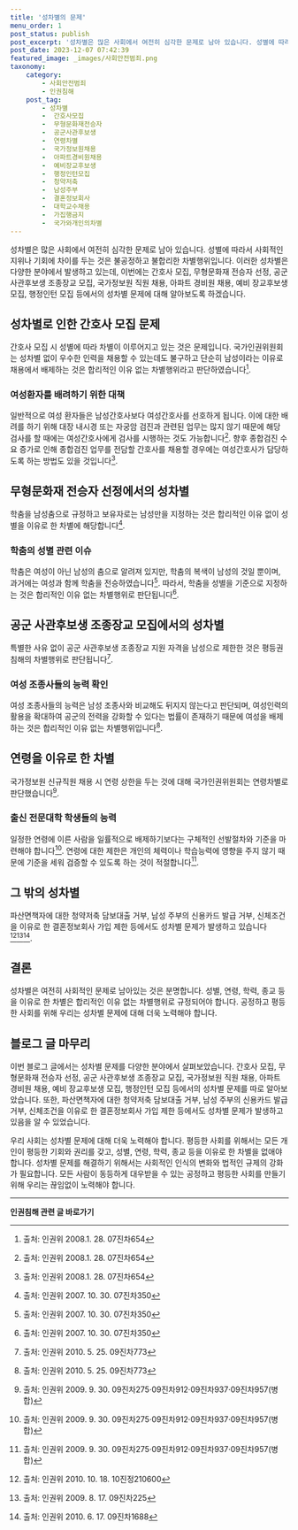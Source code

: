 ```yaml
---
title: '성차별의 문제'
menu_order: 1
post_status: publish
post_excerpt: '성차별은 많은 사회에서 여전히 심각한 문제로 남아 있습니다. 성별에 따라서 사회적인 지위나 기회에 차이를 두는 것은 불공정하고 불합리한 차별행위입니다. 이러한 성차별은 다양한 분야에서 발생하고 있는데, 이번에는 간호사 모집, 무형문화재 전승자 선정, 공군 사관후보생 조종장교 모집, 국가정보원 직원 채용, 아파트 경비원 채용, 예비 장교후보생 모집, 행정인턴 모집 등에서의 성차별 문제에 대해 알아보도록 하겠습니다.'
post_date: 2023-12-07 07:42:39
featured_image: _images/사회안전범죄.png
taxonomy:
    category:
        - 사회안전범죄
        - 인권침해
    post_tag:
        - 성차별
        -  간호사모집
        -  무형문화재전승자
        -  공군사관후보생
        -  연령차별
        -  국가정보원채용
        -  아파트경비원채용
        -  예비장교후보생
        -  행정인턴모집
        -  청약저축
        -  남성주부
        -  결혼정보회사
        -  대학교수채용
        -  가집행금지
        -  국가와개인의차별
---
```



성차별은 많은 사회에서 여전히 심각한 문제로 남아 있습니다. 성별에 따라서 사회적인 지위나 기회에 차이를 두는 것은 불공정하고 불합리한 차별행위입니다. 이러한 성차별은 다양한 분야에서 발생하고 있는데, 이번에는 간호사 모집, 무형문화재 전승자 선정, 공군 사관후보생 조종장교 모집, 국가정보원 직원 채용, 아파트 경비원 채용, 예비 장교후보생 모집, 행정인턴 모집 등에서의 성차별 문제에 대해 알아보도록 하겠습니다.

## 성차별로 인한 간호사 모집 문제

간호사 모집 시 성별에 따라 차별이 이루어지고 있는 것은 문제입니다. 국가인권위원회는 성차별 없이 우수한 인력을 채용할 수 있는데도 불구하고 단순히 남성이라는 이유로 채용에서 배제하는 것은 합리적인 이유 없는 차별행위라고 판단하였습니다[^1].

### 여성환자를 배려하기 위한 대책

일반적으로 여성 환자들은 남성간호사보다 여성간호사를 선호하게 됩니다. 이에 대한 배려를 하기 위해 대장 내시경 또는 자궁암 검진과 관련된 업무는 많지 않기 때문에 해당 검사를 할 때에는 여성간호사에게 검사를 시행하는 것도 가능합니다[^1]. 향후 종합검진 수요 증가로 인해 종합검진 업무를 전담할 간호사를 채용할 경우에는 여성간호사가 담당하도록 하는 방법도 있을 것입니다[^1].

## 무형문화재 전승자 선정에서의 성차별

학춤을 남성춤으로 규정하고 보유자로는 남성만을 지정하는 것은 합리적인 이유 없이 성별을 이유로 한 차별에 해당합니다[^2].

### 학춤의 성별 관련 이슈

학춤은 여성이 아닌 남성의 춤으로 알려져 있지만, 학춤의 복색이 남성의 것일 뿐이며, 과거에는 여성과 함께 학춤을 전승하였습니다[^2]. 따라서, 학춤을 성별을 기준으로 지정하는 것은 합리적인 이유 없는 차별행위로 판단됩니다[^2].

## 공군 사관후보생 조종장교 모집에서의 성차별

특별한 사유 없이 공군 사관후보생 조종장교 지원 자격을 남성으로 제한한 것은 평등권 침해의 차별행위로 판단됩니다[^3].

### 여성 조종사들의 능력 확인

여성 조종사들의 능력은 남성 조종사와 비교해도 뒤지지 않는다고 판단되며, 여성인력의 활용을 확대하여 공군의 전력을 강화할 수 있다는 법률이 존재하기 때문에 여성을 배제하는 것은 합리적인 이유 없는 차별행위입니다[^3].

## 연령을 이유로 한 차별

국가정보원 신규직원 채용 시 연령 상한을 두는 것에 대해 국가인권위원회는 연령차별로 판단했습니다[^4].

### 출신 전문대학 학생들의 능력

일정한 연령에 이른 사람을 일률적으로 배제하기보다는 구체적인 선발절차와 기준을 마련해야 합니다[^4]. 연령에 대한 제한은 개인의 체력이나 학습능력에 영향을 주지 않기 때문에 기준을 세워 검증할 수 있도록 하는 것이 적절합니다[^4].

## 그 밖의 성차별

파산면책자에 대한 청약저축 담보대출 거부, 남성 주부의 신용카드 발급 거부, 신체조건을 이유로 한 결혼정보회사 가입 제한 등에서도 성차별 문제가 발생하고 있습니다[^5][^6][^7].

## 결론

성차별은 여전히 사회적인 문제로 남아있는 것은 분명합니다. 성별, 연령, 학력, 종교 등을 이유로 한 차별은 합리적인 이유 없는 차별행위로 규정되어야 합니다. 공정하고 평등한 사회를 위해 우리는 성차별 문제에 대해 더욱 노력해야 합니다.

[^1]: 출처: 인권위 2008.1. 28. 07진차654
[^2]: 출처: 인권위 2007. 10. 30. 07진차350
[^3]: 출처: 인권위 2010. 5. 25. 09진차773
[^4]: 출처: 인권위 2009. 9. 30. 09진차275·09진차912·09진차937·09진차957(병합)
[^5]: 출처: 인권위 2010. 10. 18. 10진정210600
[^6]: 출처: 인권위 2009. 8. 17. 09진차225
[^7]: 출처: 인권위 2010. 6. 17. 09진차1688

## 블로그 글 마무리

이번 블로그 글에서는 성차별 문제를 다양한 분야에서 살펴보았습니다. 간호사 모집, 무형문화재 전승자 선정, 공군 사관후보생 조종장교 모집, 국가정보원 직원 채용, 아파트 경비원 채용, 예비 장교후보생 모집, 행정인턴 모집 등에서의 성차별 문제를 따로 알아보았습니다. 또한, 파산면책자에 대한 청약저축 담보대출 거부, 남성 주부의 신용카드 발급 거부, 신체조건을 이유로 한 결혼정보회사 가입 제한 등에서도 성차별 문제가 발생하고 있음을 알 수 있었습니다.

우리 사회는 성차별 문제에 대해 더욱 노력해야 합니다. 평등한 사회를 위해서는 모든 개인이 평등한 기회와 권리를 갖고, 성별, 연령, 학력, 종교 등을 이유로 한 차별을 없애야 합니다. 성차별 문제를 해결하기 위해서는 사회적인 인식의 변화와 법적인 규제의 강화가 필요합니다. 모든 사람이 동등하게 대우받을 수 있는 공정하고 평등한 사회를 만들기 위해 우리는 끊임없이 노력해야 합니다.
<!-- wp:separator -->
<hr class="wp-block-separator has-alpha-channel-opacity"/>
<!-- /wp:separator -->

<!-- wp:group {"backgroundColor":"base","layout":{"type":"constrained"}} -->
<div class="wp-block-group has-base-background-color has-background"><!-- wp:paragraph {"align":"center","fontSize":"medium"} -->
<p class="has-text-align-center has-large-font-size"><strong>인권침해 관련 글 바로가기</strong></p>
<!-- /wp:paragraph -->


<!-- wp:latest-posts
{"categories":[{"id":31085,"count":19,"description":"","link":"https://uknowlaw.com/category/%ec%9d%b8%ea%b6%8c%ec%b9%a8%ed%95%b4/","name":"인권침해","slug":"인권침해","taxonomy":"category","parent":0,"meta":[],"_links":{"self":[{"href":"https://uknowlaw.com/wp-json/wp/v2/categories/31085"}],"collection":[{"href":"https://uknowlaw.com/wp-json/wp/v2/categories"}],"about":[{"href":"https://uknowlaw.com/wp-json/wp/v2/taxonomies/category"}],"wp:post_type":[{"href":"https://uknowlaw.com/wp-json/wp/v2/posts?categories=31085"}],"curies":[{"name":"wp","href":"https://api.w.org/{rel}","templated":true}]}}],"postsToShow":100,"excerptLength":28,"postLayout":"grid","columns":2,"featuredImageAlign":"left","featuredImageSizeSlug":"large","fontSize":"small"} /--></div>
<!-- /wp:group -->